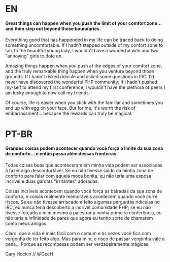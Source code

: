 # EN

#### Great things can happen when you push the limit of your comfort zone... and then step out beyond those boundaries.

Everything good that has happended in my life can be traced back to doing something uncomfortable. If I hadn't stepped outside of my
confort zone to talk to the beautiful young lady, I wouldn't have a wonderful wife and two "annoying" girls to dote on.

Amazing things happen when you push at the edges of your comfort zone, and the truly remarkable thing happen when you venture
beyond those grounds. If I hadn't risked ridicule and asked some questions in IRC, I'd never have discovered the wonderful
PHP community; if I hadn't pushed my-self to attend my first conference, I wouldn't have the plethora of peers I am lucky enough to now call my
friends.

Of course, life is easier when you stick with the familiar and sometimes you end up with egg on your face. But for me, it's 
worth the risk of embarrassment... because the rewards can truly be magical.


# PT-BR

#### Grandes coisas podem acontecer quando você força o limite da sua zona de conforto... e então passa além dessas fronteiras.

Todas coisas boas que aconteceram em minha vida podem ser associadas à fazer algo desconfortável. Se eu não tivesse saído da minha zona de conforto para falar com aquela moça bonita, eu não teria uma esposa 
incrível e duas garotas "irritantes" adoradas.

Coisas incríveis acontecem quando você força as beiradas da sua zona de conforto, e coisas realmente memoráveis acontecem quando você corre riscos. Se eu não tivesse arriscado e feito algumas perguntas ridículas no IRC, eu nunca teria descoberto a incrível comunidade PHP; se eu não tivesse forçado a mim mesmo à palestrar a minha primeira conferência, eu não teria a infinidade de pares que agora eu tenho sorte de chamarem como meus amigos.

Claro, que a vida é mais fácil com o comum e às vezes você fica com vergonha de ter feito algo. Mas para mim, o risco de passar vergonha vale a pena... Porque as recompesas podem ser verdadeiramente mágicas. 

Gary Hockin // @GeeH
